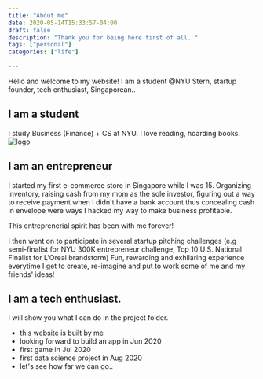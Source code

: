 ```yaml
---
title: "About me"
date: 2020-05-14T15:33:57-04:00
draft: false
description: "Thank you for being here first of all. "
tags: ["personal"]
categories: ["life"]

---
```


Hello and welcome to my website! I am a student @NYU Stern, startup founder, tech enthusiast, Singaporean..
<!--more--> 


## I am a student

I study Business (Finance) + CS at NYU.
I love reading, hoarding books.
![logo](ava.png)

## I am an entrepreneur

I started my first e-commerce store in Singapore while I was 15. Organizing inventory, raising cash from my mom as the sole investor, figuring out a way to receive payment when I didn't have a bank account thus concealing cash in envelope were ways I hacked my way to make business profitable. 

This entreprenerial spirit has been with me forever!

I then went on to participate in several startup pitching challenges (e.g semi-finalist for NYU 300K entrepreneur challenge, Top 10 U.S. National Finalist for L'Oreal brandstorm)
Fun, rewarding and exhilaring experience everytime I get to create, re-imagine and put to work some of me and my friends' ideas!

## I am a tech enthusiast.

I will show you what I can do in the project folder.

* this website is built by me
* looking forward to build an app in Jun 2020
* first game in Jul 2020
* first data science project in Aug 2020
* let's see how far we can go..


